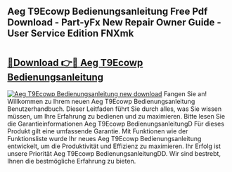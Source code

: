 ## Aeg T9Ecowp Bedienungsanleitung Free Pdf Download - Part-yFx New Repair Owner Guide - User Service Edition FNXmk

# <h2><a href="http://df57y3.blite.top/?on=Aeg+T9Ecowp+Bedienungsanleitung">🔗Download 👉🔴 Aeg T9Ecowp Bedienungsanleitung</a></h2>

[![Aeg T9Ecowp Bedienungsanleitung new download](https://i.imgur.com/lujVjoI.png)](http://df57y3.blite.top/?on=Aeg+T9Ecowp+Bedienungsanleitung)
Fangen Sie an! Willkommen zu Ihrem neuen Aeg T9Ecowp Bedienungsanleitung Benutzerhandbuch. Dieser Leitfaden führt Sie durch alles, was Sie wissen müssen, um Ihre Erfahrung zu bedienen und zu maximieren. Bitte lesen Sie die Garantieinformationen Aeg T9Ecowp BedienungsanleitungD Für dieses Produkt gilt eine umfassende Garantie. Mit Funktionen wie der Funktionsliste wurde Ihr neues Aeg T9Ecowp Bedienungsanleitung entwickelt, um die Produktivität und Effizienz zu maximieren. Ihr Erfolg ist unsere Priorität Aeg T9Ecowp BedienungsanleitungDD. Wir sind bestrebt, Ihnen die bestmögliche Erfahrung zu bieten.
